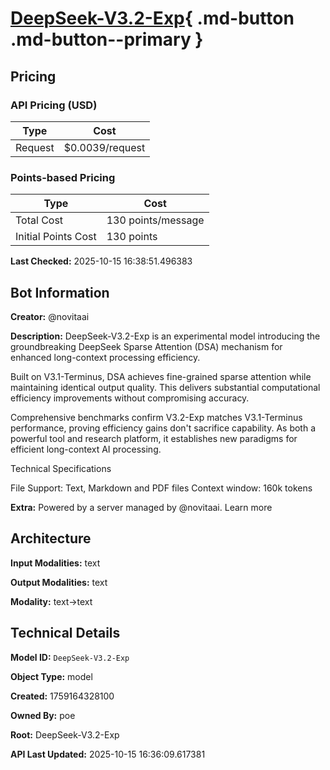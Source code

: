 # [DeepSeek-V3.2-Exp](https://poe.com/DeepSeek-V3.2-Exp){ .md-button .md-button--primary }

## Pricing

### API Pricing (USD)

| Type | Cost |
|------|------|
| Request | $0.0039/request |

### Points-based Pricing

| Type | Cost |
|------|------|
| Total Cost | 130 points/message |
| Initial Points Cost | 130 points |

**Last Checked:** 2025-10-15 16:38:51.496383


## Bot Information

**Creator:** @novitaai

**Description:** DeepSeek-V3.2-Exp is an experimental model introducing the groundbreaking DeepSeek Sparse Attention (DSA) mechanism for enhanced long-context processing efficiency.

Built on V3.1-Terminus, DSA achieves fine-grained sparse attention while maintaining identical output quality. This delivers substantial computational efficiency improvements without compromising accuracy.

Comprehensive benchmarks confirm V3.2-Exp matches V3.1-Terminus performance, proving efficiency gains don't sacrifice capability. As both a powerful tool and research platform, it establishes new paradigms for efficient long-context AI processing.

Technical Specifications

File Support: Text, Markdown and PDF files
Context window: 160k tokens

**Extra:** Powered by a server managed by @novitaai. Learn more


## Architecture

**Input Modalities:** text

**Output Modalities:** text

**Modality:** text->text


## Technical Details

**Model ID:** `DeepSeek-V3.2-Exp`

**Object Type:** model

**Created:** 1759164328100

**Owned By:** poe

**Root:** DeepSeek-V3.2-Exp

**API Last Updated:** 2025-10-15 16:36:09.617381
